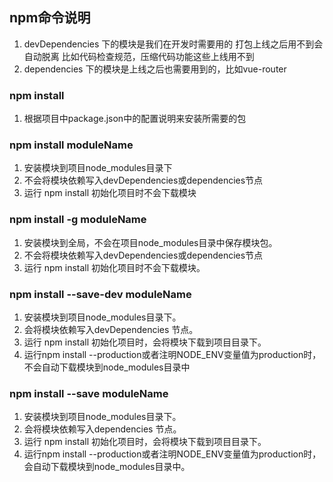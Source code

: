## npm命令说明
1. devDependencies 下的模块是我们在开发时需要用的 打包上线之后用不到会自动脱离 比如代码检查规范，压缩代码功能这些上线用不到
2. dependencies	下的模块是上线之后也需要用到的，比如vue-router

### npm install
1. 根据项目中package.json中的配置说明来安装所需要的包

### npm install moduleName 
1. 安装模块到项目node_modules目录下
2. 不会将模块依赖写入devDependencies或dependencies节点
3. 运行 npm install 初始化项目时不会下载模块

### npm install -g moduleName 
1. 安装模块到全局，不会在项目node_modules目录中保存模块包。
2. 不会将模块依赖写入devDependencies或dependencies节点
3. 运行 npm install 初始化项目时不会下载模块。

### npm install --save-dev moduleName
1. 安装模块到项目node_modules目录下。
2. 会将模块依赖写入devDependencies 节点。
3. 运行 npm install 初始化项目时，会将模块下载到项目目录下。
4. 运行npm install --production或者注明NODE_ENV变量值为production时，不会自动下载模块到node_modules目录中

### npm install --save moduleName
1. 安装模块到项目node_modules目录下。
2. 会将模块依赖写入dependencies 节点。
3. 运行 npm install 初始化项目时，会将模块下载到项目目录下。
4. 运行npm install --production或者注明NODE_ENV变量值为production时，会自动下载模块到node_modules目录中。